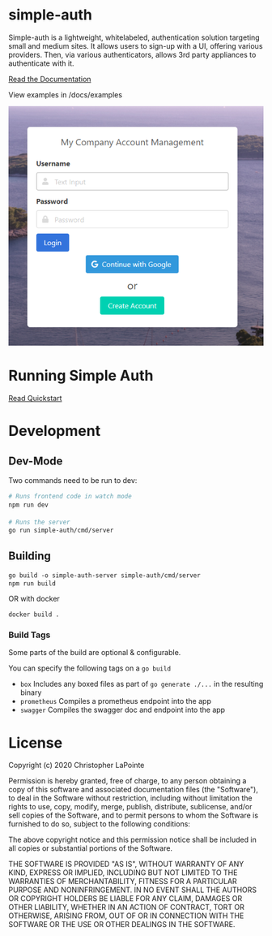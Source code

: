 # simple-auth

Simple-auth is a lightweight, whitelabeled, authentication solution targeting small and medium sites. 
It allows users to sign-up with a UI, offering various providers.  Then, via various authenticators, allows
3rd party appliances to authenticate with it.

[Read the Documentation](https://simple-auth.surge.sh)

View examples in /docs/examples

![Simple-auth](docs/simpleauth.png)

# Running Simple Auth

[Read Quickstart](https://simple-auth.surge.sh/quickstart.html)

# Development

## Dev-Mode

Two commands need to be run to dev:
```sh
# Runs frontend code in watch mode
npm run dev

# Runs the server
go run simple-auth/cmd/server
```

## Building

```
go build -o simple-auth-server simple-auth/cmd/server
npm run build
```

OR with docker

```
docker build .
```

### Build Tags

Some parts of the build are optional & configurable.

You can specify the following tags on a `go build`

* `box` Includes any boxed files as part of `go generate ./...` in the resulting binary
* `prometheus` Compiles a prometheus endpoint into the app
* `swagger` Compiles the swagger doc and endpoint into the app


# License

Copyright (c) 2020 Christopher LaPointe

Permission is hereby granted, free of charge, to any person obtaining a copy
of this software and associated documentation files (the "Software"), to deal
in the Software without restriction, including without limitation the rights
to use, copy, modify, merge, publish, distribute, sublicense, and/or sell
copies of the Software, and to permit persons to whom the Software is
furnished to do so, subject to the following conditions:

The above copyright notice and this permission notice shall be included in all
copies or substantial portions of the Software.

THE SOFTWARE IS PROVIDED "AS IS", WITHOUT WARRANTY OF ANY KIND, EXPRESS OR
IMPLIED, INCLUDING BUT NOT LIMITED TO THE WARRANTIES OF MERCHANTABILITY,
FITNESS FOR A PARTICULAR PURPOSE AND NONINFRINGEMENT. IN NO EVENT SHALL THE
AUTHORS OR COPYRIGHT HOLDERS BE LIABLE FOR ANY CLAIM, DAMAGES OR OTHER
LIABILITY, WHETHER IN AN ACTION OF CONTRACT, TORT OR OTHERWISE, ARISING FROM,
OUT OF OR IN CONNECTION WITH THE SOFTWARE OR THE USE OR OTHER DEALINGS IN THE
SOFTWARE.

